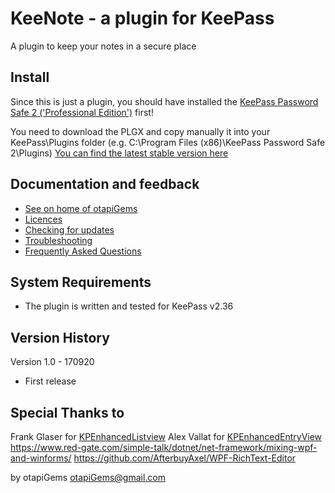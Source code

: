 # KeeNote - a plugin for KeePass

A plugin to keep your notes in a secure place

## Install ##
Since this is just a plugin, you should have installed the [KeePass Password Safe 2 ('Professional Edition')](http://keepass.info/download.html) first!

You need to download the PLGX and copy manually it into your KeePass\Plugins folder (e.g. C:\Program Files (x86)\KeePass Password Safe 2\Plugins)
[You can find the latest stable version here](../../releases/latest)

## Documentation and feedback ##
- [See on home of otapiGems](./Installaton%20Instructions.md)
- [Licences](./Configuration.md)
- [Checking for updates](./UpdateCheck.md)
- [Troubleshooting](./Troubleshooting.md)
- [Frequently Asked Questions](./Faq.md)

## System Requirements

- The plugin is written and tested for KeePass v2.36

## Version History

Version 1.0 - 170920

- First release

## Special Thanks to

Frank Glaser for [KPEnhancedListview](https://github.com/betonme/kpenhancedlistview)
Alex Vallat for [KPEnhancedEntryView](https://sourceforge.net/projects/kpenhentryview/)
https://www.red-gate.com/simple-talk/dotnet/net-framework/mixing-wpf-and-winforms/
https://github.com/AfterbuyAxel/WPF-RichText-Editor

by
 otapiGems
 otapiGems@gmail.com

